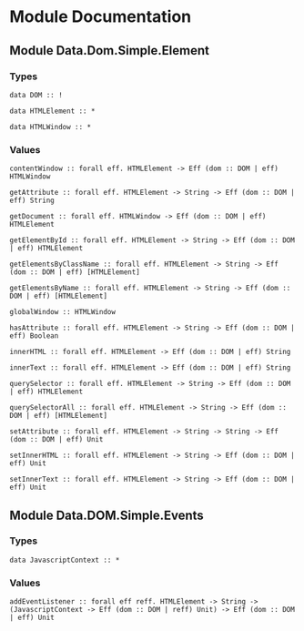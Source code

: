 # Module Documentation

## Module Data.Dom.Simple.Element

### Types

    data DOM :: !

    data HTMLElement :: *

    data HTMLWindow :: *


### Values

    contentWindow :: forall eff. HTMLElement -> Eff (dom :: DOM | eff) HTMLWindow

    getAttribute :: forall eff. HTMLElement -> String -> Eff (dom :: DOM | eff) String

    getDocument :: forall eff. HTMLWindow -> Eff (dom :: DOM | eff) HTMLElement

    getElementById :: forall eff. HTMLElement -> String -> Eff (dom :: DOM | eff) HTMLElement

    getElementsByClassName :: forall eff. HTMLElement -> String -> Eff (dom :: DOM | eff) [HTMLElement]

    getElementsByName :: forall eff. HTMLElement -> String -> Eff (dom :: DOM | eff) [HTMLElement]

    globalWindow :: HTMLWindow

    hasAttribute :: forall eff. HTMLElement -> String -> Eff (dom :: DOM | eff) Boolean

    innerHTML :: forall eff. HTMLElement -> Eff (dom :: DOM | eff) String

    innerText :: forall eff. HTMLElement -> Eff (dom :: DOM | eff) String

    querySelector :: forall eff. HTMLElement -> String -> Eff (dom :: DOM | eff) HTMLElement

    querySelectorAll :: forall eff. HTMLElement -> String -> Eff (dom :: DOM | eff) [HTMLElement]

    setAttribute :: forall eff. HTMLElement -> String -> String -> Eff (dom :: DOM | eff) Unit

    setInnerHTML :: forall eff. HTMLElement -> String -> Eff (dom :: DOM | eff) Unit

    setInnerText :: forall eff. HTMLElement -> String -> Eff (dom :: DOM | eff) Unit


## Module Data.DOM.Simple.Events

### Types

    data JavascriptContext :: *


### Values

    addEventListener :: forall eff reff. HTMLElement -> String -> (JavascriptContext -> Eff (dom :: DOM | reff) Unit) -> Eff (dom :: DOM | eff) Unit